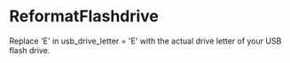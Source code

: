 # ReformatFlashdrive
Replace 'E' in usb_drive_letter = 'E' with the actual drive letter of your USB flash drive.
